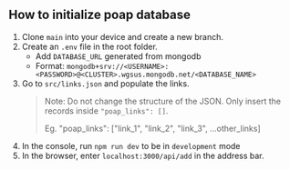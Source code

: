 ## How to initialize poap database

1. Clone `main` into your device and create a new branch.
2. Create an `.env` file in the root folder.
   - Add `DATABASE_URL` generated from mongodb
   - Format: `mongodb+srv://<USERNAME>:<PASSWORD>@<CLUSTER>.wgsus.mongodb.net/<DATABASE_NAME>`
3. Go to `src/links.json` and populate the links.
   > Note: Do not change the structure of the JSON. Only insert the records inside `"poap_links": []`.
   >
   > Eg. "poap_links": ["link_1", "link_2", "link_3", ...other_links]
4. In the console, run `npm run dev` to be in `development` mode
5. In the browser, enter `localhost:3000/api/add` in the address bar.
